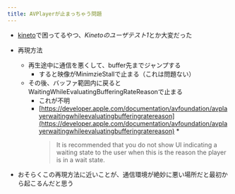 ```yaml
---
title: AVPlayerが止まっちゃう問題
---
```


* [kineto](kineto.md)で困ってるやつ、*Kinetoのユーザテスト1*とか大変だった

* 再現方法
  
  * 再生途中に通信を悪くして、buffer先までジャンプする
    * すると映像がMinimzieStallで止まる（これは問題ない）
  * その後、バッファ範囲内に戻るとWaitingWhileEvaluatingBufferingRateReasonで止まる
    * これが不明
    * [https://developer.apple.com/documentation/avfoundation/avplayerwaitingwhileevaluatingbufferingratereason](https://developer.apple.com/documentation/avfoundation/avplayerwaitingwhileevaluatingbufferingratereason)
      * 
         > 
         > It is recommended that you do not show UI indicating a waiting state to the user when this is the reason the player is in a wait state.

* おそらくこの再現方法に近いことが、通信環境が絶妙に悪い場所だと最初から起こるんだと思う
